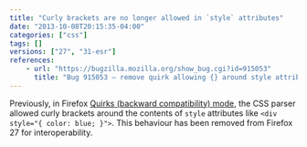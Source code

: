 ```yaml
---
title: "Curly brackets are no longer allowed in `style` attributes"
date: "2013-10-08T20:15:35-04:00"
categories: ["css"]
tags: []
versions: ["27", "31-esr"]
references:
    - url: "https://bugzilla.mozilla.org/show_bug.cgi?id=915053"
      title: "Bug 915053 – remove quirk allowing {} around style attribute"
---
```

Previously, in Firefox [Quirks (backward compatibility) mode](https://developer.mozilla.org/docs/Mozilla_Quirks_Mode_Behavior), the CSS parser allowed curly brackets around the contents of `style` attributes like `<div style="{ color: blue; }">`. This behaviour has been removed from Firefox 27 for interoperability.
